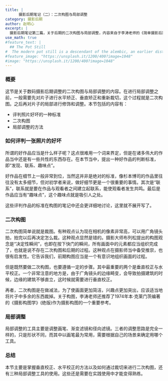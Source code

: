 ```yaml
---
title: |
      摄影后期笔记（二）：二次构图与局部调整
category: 摄影后期
author: 赵明心
excerpt: |
  摄影后期笔记第二篇，关于后期的二次构图与局部调整，内容来自于李涛老师的《简单摄影后期高高手》视频教程。
use_math: true
#feature_text: |
  ## The Pot Still
#  The modern pot still is a descendant of the alembic, an earlier distillation device
#feature_image: "https://unsplash.it/1200/400?image=1048"
#image: "https://unsplash.it/1200/400?image=1048"
---
```

### 概要
这节是关于数码摄影后期调整的二次构图与局部调整的内容。在进行局部调整之前，一般需要先对片子进行水平矫正、垂直矫正和重新裁切，这个过程就是二次构图。之后再对片子的局部进行修饰和调整。本节包括的内容有：

- 评判照片好坏的一种标准
- 二次构图
- 局部调整的方法

### 如何评判一张照片的好坏
所谓的好作品应当是什么样子呢？这点很难用一个词来界定，但是在诸多伟大的作品当中还是有一些共性的东西存在。在本节当中，提出一种好作品的判断标准，即“发现、联系、趣味点”。

好作品在细节上一般非常到位，当然这并非是绝对的标准，像杉本博司的作品里往往没有太多细节，但对初学者来说，做好细节更是一个很重要的事情。其次是“联系”，联系就是要在作品与观看者之间建立起联系，能使观看者发生共鸣。最后是作品应当有“趣味点”，这个趣味点就是吸引人之处。

这些评判作品的标准在构图的笔记中还会更详细地讨论，这里就不展开写了。
### 二次构图
二次构图简单说就是裁图。有种观点认为现在相机的像素非常高，可以用广角镜头拍，拍完以后再决定怎么裁。这种观点显然是错的。摄影大师布列松提出的构图观念是“决定性瞬间”，也即在按下快门的瞬间，所有画面中的元素都应当组织完成了，也就是说不存在二次构图和后期的过程。这种观点在摄影师当中备受推崇，也很有启发性。它告诉我们，前期构图应当是一个有意识地组织画面的过程。

但是既然要做二次构图，也要遵循一定的步骤。其中最重要的两个是垂直校正与水平校正。一个非常注意的地方是，由于广角镜头的边缘畸变，会导致拍摄建筑的时候，边缘的建筑不够直立，这时候就需要进行垂直校正。

再者，二次构图是在做减法，为了使画面更加简洁，兴趣点更加突出，应该适当地将片子中多余的东西裁掉。关于构图，李涛老师还推荐了1974年本·克莱门茨编著的《摄影构图学》(绝版)作为摄影构图的一个重要参考。

### 局部调整
局部调整的工具主要是调整画笔、渐变滤镜和径向滤镜。三者的调整思路是完全一样的，只是形状不同，而其中以画笔最为常用，需要根据自己的场景来确定用哪个工具。

### 总结
本节主要是掌握垂直校正、水平校正的方法以及如何通过裁切来进行二次构图，还有三种局部调整工具的使用。这些还是需要在实践使用中才能变得熟练。

